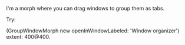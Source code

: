 I'm a morph where you can drag windows to group them as tabs.Try:(GroupWindowMorph new openInWindowLabeled: 'Window organizer') extent: 400@400.